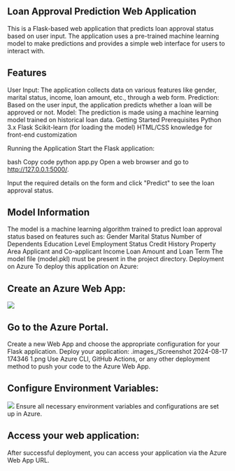 ## Loan Approval Prediction Web Application
This is a Flask-based web application that predicts loan approval status based on user input. The application uses a pre-trained machine learning model to make predictions and provides a simple web interface for users to interact with.

## Features
User Input: The application collects data on various features like gender, marital status, income, loan amount, etc., through a web form.
Prediction: Based on the user input, the application predicts whether a loan will be approved or not.
Model: The prediction is made using a machine learning model trained on historical loan data.
Getting Started
Prerequisites
Python 3.x
Flask
Scikit-learn (for loading the model)
HTML/CSS knowledge for front-end customization

Running the Application
Start the Flask application:

bash
Copy code
python app.py
Open a web browser and go to http://127.0.0.1:5000/.

Input the required details on the form and click "Predict" to see the loan approval status.

## Model Information
The model is a machine learning algorithm trained to predict loan approval status based on features such as:
Gender
Marital Status
Number of Dependents
Education Level
Employment Status
Credit History
Property Area
Applicant and Co-applicant Income
Loan Amount and Loan Term
The model file (model.pkl) must be present in the project directory.
Deployment on Azure
To deploy this application on Azure:

## Create an Azure Web App:
![](./images/s1.png)
## Go to the Azure Portal.
Create a new Web App and choose the appropriate configuration for your Flask application.
Deploy your application:
.images_/Screenshot 2024-08-17 174346 1.png
Use Azure CLI, GitHub Actions, or any other deployment method to push your code to the Azure Web App.
## Configure Environment Variables:
![](./images/s2.png)
Ensure all necessary environment variables and configurations are set up in Azure.
## Access your web application:

After successful deployment, you can access your application via the Azure Web App URL.

